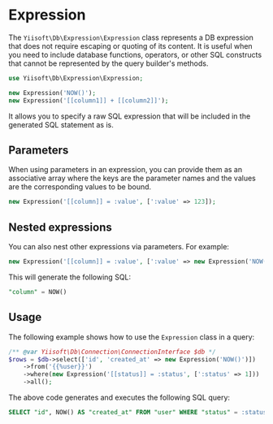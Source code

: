 # Expression

The `Yiisoft\Db\Expression\Expression` class represents a DB expression that does not require escaping or quoting 
of its content. It is useful when you need to include database functions, operators, or other SQL constructs
that cannot be represented by the query builder's methods.

```php
use Yiisoft\Db\Expression\Expression;

new Expression('NOW()');
new Expression('[[column1]] + [[column2]]');
```

It allows you to specify a raw SQL expression that will be included in the generated SQL statement as is.

## Parameters

When using parameters in an expression, you can provide them as an associative array where the keys are the parameter
names and the values are the corresponding values to be bound.

```php
new Expression('[[column]] = :value', [':value' => 123]);
```

## Nested expressions

You can also nest other expressions via parameters. For example:

```php
new Expression('[[column]] = :value', [':value' => new Expression('NOW()')]);
```

This will generate the following SQL:

```sql
"column" = NOW()
```

## Usage

The following example shows how to use the `Expression` class in a query:

```php
/** @var Yiisoft\Db\Connection\ConnectionInterface $db */
$rows = $db->select(['id', 'created_at' => new Expression('NOW()')])
    ->from('{{%user}}')
    ->where(new Expression('[[status]] = :status', [':status' => 1]))
    ->all();
```

The above code generates and executes the following SQL query:

```sql
SELECT "id", NOW() AS "created_at" FROM "user" WHERE "status" = :status
```

